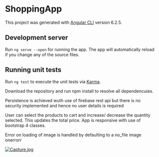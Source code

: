 # ShoppingApp

This project was generated with [Angular CLI](https://github.com/angular/angular-cli) version 6.2.5.

## Development server

Run `ng serve --open` for running the app. The app will automatically reload if you change any of the source files.

## Running unit tests

Run `ng test` to execute the unit tests via [Karma](https://karma-runner.github.io).


Download the repository and run npm install to resolve all dependencuies.

Persistence is achieved wuth use of firebase rest api but there is no security implemented and hence no user details is required 

User can select the products to cart and increase/ decrease the quantity selected. This updates the total price.
App is responsive with use of bootstrap 4 classes.

Error on loading of image is handled by defaulting to a no_file image onerrorr



[![Capture.jpg](https://i.postimg.cc/9MshYR4g/Capture.jpg)](https://postimg.cc/0MGF8N07)
